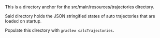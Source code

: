 This is a directory anchor for the src/main/resources/trajectories directory.

Said directory holds the JSON stringified states of auto trajectories that are loaded on startup.

Populate this directory with ``gradlew calcTrajectories``.

